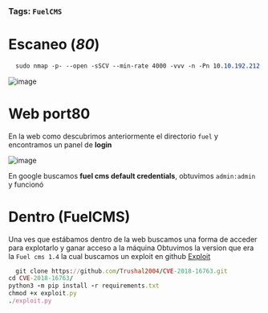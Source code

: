 ### Tags: `FuelCMS` 

# Escaneo (*80*)

```css
  sudo nmap -p- --open -sSCV --min-rate 4000 -vvv -n -Pn 10.10.192.212 -oN escaneo
```
![image](https://github.com/user-attachments/assets/e5486701-3df4-4fca-9683-f91448ebb4d5)

# Web port80
En la web como descubrimos anteriormente el directorio `fuel` y encontramos un panel de **login**

![image](https://github.com/user-attachments/assets/89fe7eb4-47be-4cae-bb82-65aba4cc9bb3)

En google buscamos **fuel cms default credentials**, obtuvimos `admin:admin` y funcionó

# Dentro (**FuelCMS**)
Una ves que estábamos dentro de la web buscamos una forma de acceder para explotarlo y ganar acceso a la máquina
Obtuvimos la version que era la `Fuel cms 1.4` la cual buscamos un exploit en github [Exploit](https://github.com/padsalatushal/CVE-2018-16763)

```ruby
  git clone https://github.com/Trushal2004/CVE-2018-16763.git
cd CVE-2018-16763/
python3 -m pip install -r requirements.txt
chmod +x exploit.py
./exploit.py
```

